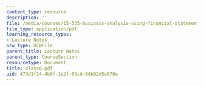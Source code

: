 ```yaml
---
content_type: resource
description: ''
file: /media/courses/15-535-business-analysis-using-financial-statements-spring-2003/473d1f144b6f1e2f09cd64b92d5e870e_class6.pdf
file_type: application/pdf
learning_resource_types:
- Lecture Notes
ocw_type: OCWFile
parent_title: Lecture Notes
parent_type: CourseSection
resourcetype: Document
title: class6.pdf
uid: 473d1f14-4b6f-1e2f-09cd-64b92d5e870e
---
```

